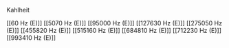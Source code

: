 Kahlheit

[[60 Hz (E)]]
[[5070 Hz (E)]]
[[95000 Hz (E)]]
[[127630 Hz (E)]]
[[275050 Hz (E)]]
[[455820 Hz (E)]]
[[515160 Hz (E)]]
[[684810 Hz (E)]]
[[712230 Hz (E)]]
[[993410 Hz (E)]]